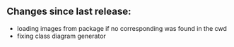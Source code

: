 ## Changes since last release:

 - loading images from package if no corresponding was found in the cwd
 - fixing class diagram generator
